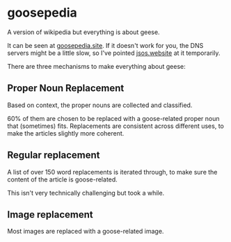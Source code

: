 # goosepedia

A version of wikipedia but everything is about geese.

It can be seen at [goosepedia.site](http://goosepedia.site/).
If it doesn't work for you, the DNS servers might be a little slow,
so I've pointed [jsos.website](http://jsos.website)
at it temporarily.

There are three mechanisms to make everything about geese:

## Proper Noun Replacement

Based on context, the proper nouns are collected and classified.

60% of them are chosen to be replaced
with a goose-related proper noun that (sometimes) fits.
Replacements are consistent across different uses,
to make the articles slightly more coherent.

## Regular replacement

A list of over 150 word replacements is iterated through,
to make sure the content of the article is goose-related.

This isn't very technically challenging but took a while.

## Image replacement

Most images are replaced with a goose-related image.
